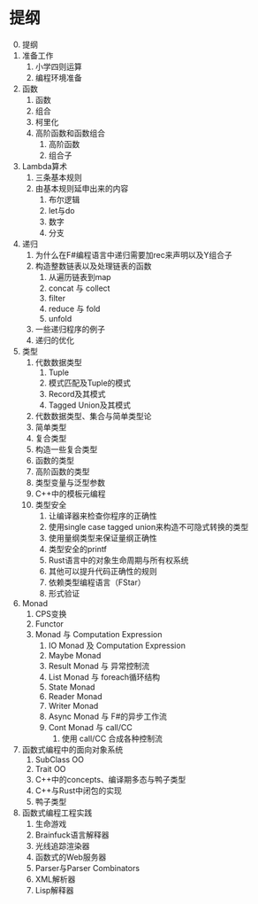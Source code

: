 # 提纲

0. 提纲
1. 准备工作
   1. 小学四则运算
   2. 编程环境准备
2. 函数
   1. 函数
   2. 组合
   3. 柯里化
   4. 高阶函数和函数组合
      1. 高阶函数
      2. 组合子
3. Lambda算术
   1. 三条基本规则
   2. 由基本规则延申出来的内容
      1. 布尔逻辑
      2. let与do
      3. 数字
      4. 分支
4. 递归
   1. 为什么在F#编程语言中递归需要加rec来声明以及Y组合子
   2. 构造整数链表以及处理链表的函数
      1. 从遍历链表到map
      2. concat 与 collect
      3. filter
      4. reduce 与 fold
      5. unfold
   3. 一些递归程序的例子
   4. 递归的优化
5. 类型
   1. 代数数据类型
      1. Tuple
      2. 模式匹配及Tuple的模式
      3. Record及其模式
      4. Tagged Union及其模式
   2. 代数数据类型、集合与简单类型论
   3. 简单类型
   4. 复合类型
   5. 构造一些复合类型
   6. 函数的类型
   7. 高阶函数的类型
   8. 类型变量与泛型参数
   9. C++中的模板元编程
   10. 类型安全
       1. 让编译器来检查你程序的正确性
       2. 使用single case tagged union来构造不可隐式转换的类型
       3. 使用量纲类型来保证量纲正确性
       4. 类型安全的printf
       5. Rust语言中的对象生命周期与所有权系统
       6. 其他可以提升代码正确性的规则
       7. 依赖类型编程语言（FStar）
       8. 形式验证
6. Monad
   1. CPS变换
   2. Functor
   3. Monad 与 Computation Expression
      1. IO Monad 及 Computation Expression
      2. Maybe Monad
      3. Result Monad 与 异常控制流
      4. List Monad 与 foreach循环结构
      5. State Monad
      6. Reader Monad
      7. Writer Monad
      8. Async Monad 与 F#的异步工作流
      9. Cont Monad 与 call/CC
         1. 使用 call/CC 合成各种控制流
7. 函数式编程中的面向对象系统
    1. SubClass OO
    2. Trait OO
    3. C++中的concepts、编译期多态与鸭子类型
    4. C++与Rust中闭包的实现
    5. 鸭子类型
8.  函数式编程工程实践
    1. 生命游戏
    2. Brainfuck语言解释器
    3. 光线追踪渲染器
    4. 函数式的Web服务器
    5. Parser与Parser Combinators
    6. XML解析器
    7. Lisp解释器 
